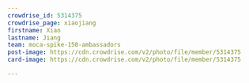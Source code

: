 ```yaml
---
crowdrise_id: 5314375
crowdrise_page: xiaojiang
firstname: Xiao
lastname: Jiang
team: moca-spike-150-ambassadors
post-image: https://cdn.crowdrise.com/v2/photo/file/member/5314375
card-image: https://cdn.crowdrise.com/v2/photo/file/member/5314375

---
```

